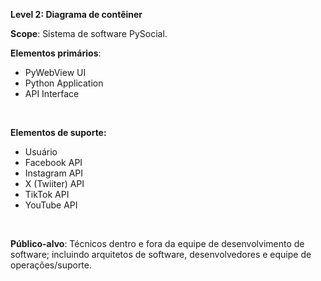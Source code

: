 **Level 2: Diagrama de contêiner**


**Scope**: Sistema de software PySocial.

**Elementos primários**: 
* PyWebView UI
* Python Application
* API Interface

<br>

**Elementos de suporte:** 
* Usuário
* Facebook API
* Instagram API
* X (Twiiter) API
* TikTok API
* YouTube API


<br>

**Público-alvo**: Técnicos dentro e fora da equipe de desenvolvimento de software; incluindo arquitetos de software, desenvolvedores e equipe de operações/suporte.